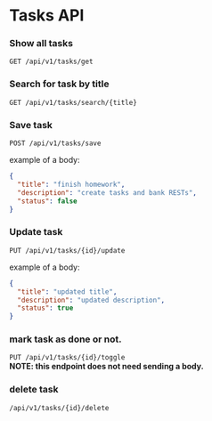 


# Tasks API

###  Show all tasks
`GET /api/v1/tasks/get`

### Search for task by title
`GET /api/v1/tasks/search/{title}`

### Save task
`POST /api/v1/tasks/save` <br />

example of a body:

```json
{
  "title": "finish homework",
  "description": "create tasks and bank RESTs",
  "status": false
}
```

### Update task
`PUT /api/v1/tasks/{id}/update` <br />

example of a body:
```JSON
{
  "title": "updated title",
  "description": "updated description",
  "status": true
}
```

### mark task as done or not.
`PUT /api/v1/tasks/{id}/toggle` <br />
**NOTE: this endpoint does not need sending a body.**


### delete task
`/api/v1/tasks/{id}/delete`



